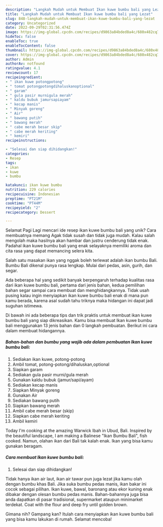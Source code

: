 ```yaml
---
description: "Langkah Mudah untuk Membuat Ikan kuwe bumbu bali yang Lezat"
title: "Langkah Mudah untuk Membuat Ikan kuwe bumbu bali yang Lezat"
slug: 848-langkah-mudah-untuk-membuat-ikan-kuwe-bumbu-bali-yang-lezat
category: Uncategorized
date: 2022-09-29T02:31:56.474Z
image: https://img-global.cpcdn.com/recipes/d9863a84bded8a4c/680x482cq70/ikan-kuwe-bumbu-bali-foto-resep-utama.jpg
hideToc: false
enableToc: true
enableTocContent: false
thumbnail: https://img-global.cpcdn.com/recipes/d9863a84bded8a4c/680x482cq70/ikan-kuwe-bumbu-bali-foto-resep-utama.jpg
cover: https://img-global.cpcdn.com/recipes/d9863a84bded8a4c/680x482cq70/ikan-kuwe-bumbu-bali-foto-resep-utama.jpg
author: Admin
authorAv: notfound
ratingvalue: 4.1
reviewcount: 17
recipeingredient:
- " ikan kuwe potongpotong"
- " tomat potongpotongdihaluskanoptional"
- " garam"
- " gula pasir murnigula merah"
- " kaldu bubuk jamursapiayam"
- " kecap manis"
- " Minyak goreng"
- " Air"
- " bawang putih"
- " bawang merah"
- " cabe merah besar skip"
- " cabe merah keriting"
- " kemiri"
recipeinstructions:

- "Selesai dan siap dihidangkan!"
categories:
- Resep
tags:
- ikan
- kuwe
- bumbu

katakunci: ikan kuwe bumbu 
nutrition: 229 calories
recipecuisine: Indonesian
preptime: "PT21M"
cooktime: "PT44M"
recipeyield: "2"
recipecategory: Dessert

---
```



Selamat Pagi Lagi mencari ide resep ikan kuwe bumbu bali yang unik? Cara membuatnya memang Agak tidak susah dan tidak juga mudah. Kalau salah mengolah maka hasilnya akan hambar dan justru cenderung tidak enak. Padahal ikan kuwe bumbu bali yang enak selayaknya memiliki aroma dan cita rasa yang dapat memancing selera kita.


Salah satu masakan ikan yang nggak boleh terlewat adalah ikan bumbu Bali. Bumbu Bali dikenal punya rasa lengkap. Mulai dari pedas, asin, gurih, dan segar.

Ada beberapa hal yang sedikit banyak berpengaruh terhadap kualitas rasa dari ikan kuwe bumbu bali, pertama dari jenis bahan, kedua pemilihan bahan segar sampai cara membuat dan menghidangkannya. Tidak usah pusing kalau ingin menyiapkan ikan kuwe bumbu bali enak di mana pun kamu berada, karena asal sudah tahu triknya maka hidangan ini dapat jadi suguhan istimewa.


Di bawah ini ada beberapa tips dan trik praktis untuk membuat ikan kuwe bumbu bali yang siap dikreasikan. Kamu bisa membuat Ikan kuwe bumbu bali menggunakan 13 jenis bahan dan 0 langkah pembuatan. Berikut ini cara dalam membuat hidangannya.

<!--inarticleads1-->

##### Bahan-bahan dan bumbu yang wajib ada dalam pembuatan Ikan kuwe bumbu bali:

1. Sediakan  ikan kuwe, potong-potong
1. Ambil  tomat, potong-potong/dihaluskan,optional
1. Siapkan  garam
1. Sediakan  gula pasir murni/gula merah
1. Gunakan  kaldu bubuk (jamur/sapi/ayam)
1. Sediakan  kecap manis
1. Siapkan  Minyak goreng
1. Gunakan  Air
1. Sediakan  bawang putih
1. Siapkan  bawang merah
1. Ambil  cabe merah besar (skip)
1. Siapkan  cabe merah keriting
1. Ambil  kemiri


Today I&#39;m cooking at the amazing Warwick Ibah in Ubud, Bali. Inspired by the beautiful landscape, I am making a Balinese &#34;Ikan Bumbu Bali&#34;, fish cooked. Namun, olahan ikan dari Bali tak kalah enak. Ikan yang bisa kamu gunakan beragam. 

<!--inarticleads2-->

##### Cara membuat Ikan kuwe bumbu bali:


1. Selesai dan siap dihidangkan!

Tidak hanya ikan air laut, ikan air tawar pun juga lezat jika kamu olah dengan bumbu khas Bali. Jika suka bumbu pedas manis, ikan bakar ini cocok sebagai pilihan. Ikan kuwe, bawal, baronang atau ekor kuning enak dibakar dengan olesan bumbu pedas manis. Bahan-bahannya juga bisa anda dapatkan di pasar tradisional, supermarket ataupun minimarket terdekat. Coat with the flour and deep fry until golden brown. 

Gimana nih? Gampang kan? Itulah cara menyiapkan ikan kuwe bumbu bali yang bisa kamu lakukan di rumah. Selamat mencoba!
